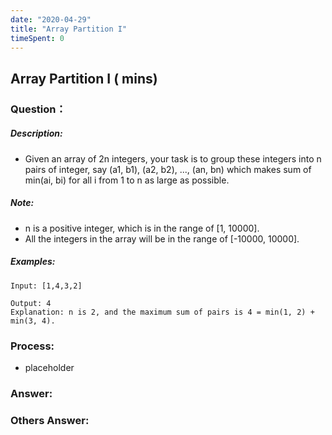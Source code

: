 ```yaml
---
date: "2020-04-29"
title: "Array Partition I"
timeSpent: 0
---
```


## Array Partition I ( mins)

### Question：

##### Description:
* Given an array of 2n integers, your task is to group these integers into n pairs of integer, say (a1, b1), (a2, b2), ..., (an, bn) which makes sum of min(ai, bi) for all i from 1 to n as large as possible.

##### Note:
* n is a positive integer, which is in the range of [1, 10000].
* All the integers in the array will be in the range of [-10000, 10000].

##### Examples:
```
Input: [1,4,3,2]

Output: 4
Explanation: n is 2, and the maximum sum of pairs is 4 = min(1, 2) + min(3, 4).
```

### Process:
- placeholder

### Answer:

### Others Answer:
